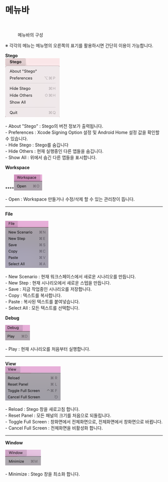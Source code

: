 # 메뉴바

<figure><img src="https://lh6.googleusercontent.com/yxv8ifvi_A3WfG28Fv4T0unSOqTz6VdSfjgkB4HLA5gbK4IIInTdQbqC4rbVfJq_0Y9esLE1MorgPQQi1YzQJWOUW9D5k4sVa0YFgw-460iBczZLgreE_aiQVrEn4pxv8dZZccp2utwNL1mG2bOnqA" alt=""><figcaption><p>메뉴바의 구성</p></figcaption></figure>

※ 각각의 메뉴는 메뉴명의 오른쪽의 표기를 활용하시면 간단히 이용이 가능합니다.

**Stego**\
![](<../.gitbook/assets/image (205).png>)

\- About "Stego" : Stego의 버전 정보가 출력됩니다.\
\- Preferences : Xcode Signing Option 설정 및 Android Home 설정 값을 확인할 수 있습니다.\
\- Hide Stego : Stego를 숨깁니다                                                                                                                 \
\- Hide Others : 현재 실행중인 다른 앱들을 숨깁니다.                                                                                \
\- Show All : 위에서 숨긴 다른 앱들을 표시합니다.

**Workspace**

****![](<../.gitbook/assets/image (69).png>)

\- Open : Workspace 만들거나 수정/삭제 할 수 있는 관리창이 뜹니다.

****

**File**

![](<../.gitbook/assets/image (149).png>)

\- New Scenario : 현재 워크스페이스에서 새로운 시나리오를 만듭니다.\
\- New Step : 현재 시나리오에서 새로운 스텝을 만듭니다.\
\- Save : 지금 작업중인 시나리오를 저장합니다.\
\- Copy : 텍스트를 복사합니다.\
\- Paste : 복사된 텍스트를 붙여넣습니다.\
\- Select All : 모든 텍스트를 선택합니다.



**Debug**

![](<../.gitbook/assets/image (143).png>)

\- Play : 현재 시나리오를 처음부터 실행합니다.

****

**View**\
![](<../.gitbook/assets/image (26).png>)

\- Reload : Stego 창을 새로고침 합니다.\
\- Reset Panel : 모든 패널의 크기를 처음으로 되돌립니다.\
\- Toggle Full Screen : 창화면에서 전체화면으로, 전체화면에서 창화면으로 바뀝니다.\
\- Cancel Full Screen : 전체화면을 비활성화 합니다.

****

**Window**

![](<../.gitbook/assets/image (224).png>)

\- Minimize : Stego 창을 최소화 합니다.
